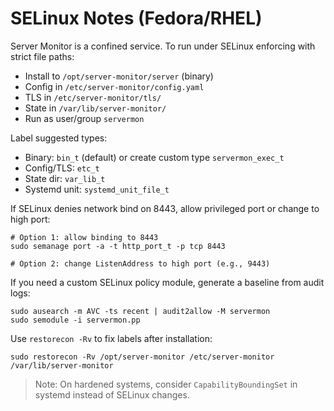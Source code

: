 # SELinux Notes (Fedora/RHEL)

Server Monitor is a confined service. To run under SELinux enforcing with strict file paths:

- Install to `/opt/server-monitor/server` (binary)
- Config in `/etc/server-monitor/config.yaml`
- TLS in `/etc/server-monitor/tls/`
- State in `/var/lib/server-monitor/`
- Run as user/group `servermon`

Label suggested types:

- Binary: `bin_t` (default) or create custom type `servermon_exec_t`
- Config/TLS: `etc_t`
- State dir: `var_lib_t`
- Systemd unit: `systemd_unit_file_t`

If SELinux denies network bind on 8443, allow privileged port or change to high port:

```
# Option 1: allow binding to 8443
sudo semanage port -a -t http_port_t -p tcp 8443

# Option 2: change ListenAddress to high port (e.g., 9443)
```

If you need a custom SELinux policy module, generate a baseline from audit logs:

```
sudo ausearch -m AVC -ts recent | audit2allow -M servermon
sudo semodule -i servermon.pp
```

Use `restorecon -Rv` to fix labels after installation:

```
sudo restorecon -Rv /opt/server-monitor /etc/server-monitor /var/lib/server-monitor
```

> Note: On hardened systems, consider `CapabilityBoundingSet` in systemd instead of SELinux changes.

